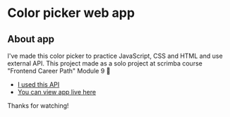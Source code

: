 # Color picker web app

## About app

I've made this color picker to practice JavaScript, CSS and HTML and use external API.
This project made as a solo project at scrimba course "Frontend Career Path" Module 9 🚀

- [I used this API](www.thecolorapi.com)
- [You can view app live here](https://mitlosh-color-picker.netlify.app/)

Thanks for watching!
